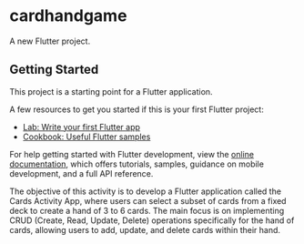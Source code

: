 # cardhandgame

A new Flutter project.

## Getting Started

This project is a starting point for a Flutter application.

A few resources to get you started if this is your first Flutter project:

- [Lab: Write your first Flutter app](https://docs.flutter.dev/get-started/codelab)
- [Cookbook: Useful Flutter samples](https://docs.flutter.dev/cookbook)

For help getting started with Flutter development, view the
[online documentation](https://docs.flutter.dev/), which offers tutorials,
samples, guidance on mobile development, and a full API reference.


The objective of this activity is to develop a Flutter application called the Cards Activity App, where users can select a subset of cards from a fixed deck to create a hand of 3 to 6 cards. The main focus is on implementing CRUD (Create, Read, Update, Delete) operations specifically for the hand of cards, allowing users to add, update, and delete cards within their hand.